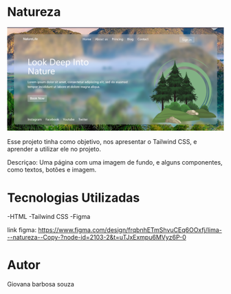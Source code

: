 # Natureza
![Foto do Projeto](./img/Natureza.png)

Esse projeto tinha como objetivo, nos apresentar o Tailwind CSS, e aprender a utilizar ele no projeto.

Descriçao: Uma página com uma imagem de fundo, e alguns componentes, como textos, botões e imagem.

# Tecnologias Utilizadas
-HTML
-Tailwind CSS 
-Figma 

link figma: https://www.figma.com/design/frqbnhETmShvuCEq6OOxfj/lima---natureza--Copy-?node-id=2103-2&t=uTJxExmpu6MVyz6P-0

# Autor 
Giovana barbosa souza